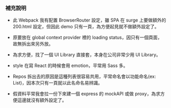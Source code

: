 ### 補充說明

- 此 Webpack 我有配置 BrowserRouter 設定，雖 SPA 在 surge 上要做額外的 200.html 設定，但因此 demo 只有一頁，為方便起見就不做額外設定了。

- 原要放在 global context provider 裡的 loading status，因只有一個頁面，故無拆出來另外放。
- 為求方便，找了一個 UI Library 直接套，本身在公司非常少用 UI Library。
- style 在寫 React 的時候會用 emotion，平常用 Sass 多。
- Repos 拆出去的原因是這種列表很容易共用，平常命名會以功能命名(ex: List)，因本次只有一頁就以此名命名易辨識。
- 假資料平常我會拉一份下來建一個 express 的 mockAPI 或做 proxy，為求方便這邊就沒有額外設定了。
